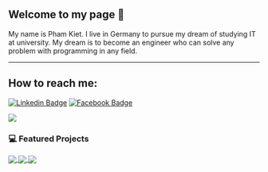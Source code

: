 ## Welcome to my page 👋
My name is Pham Kiet. I live in Germany to pursue my dream of studying IT at university. My dream is to become an engineer who can solve any problem with programming in any field.
____

## How to reach me:
[![Linkedin Badge](https://img.shields.io/badge/-LinkedIn-blue?style=flat-square&logo=Linkedin&logoColor=white&link=https://www.linkedin.com/in/gia-kiệt-phạm-nguyễn-12381a373/)](https://www.linkedin.com/in/gia-kiệt-phạm-nguyễn-12381a373/)
[![Facebook Badge](https://img.shields.io/badge/Facebook-1877F2?style=flat-square&logo=facebook&logoColor=white)](https://www.facebook.com/K.50.10A5)

<a href="https://github.com/kiet/github-readme-stats&show_icons=true">
  <img   src="https://github-readme-stats.vercel.app/api/top-langs/?username=anuraghazra&layout=pie" />
</a>


### 💻 Featured Projects

<a href="https://github.com/phamgiakiet000/Sales_Website/">
  <!-- Change the `github-readme-stats.anuraghazra1.vercel.app` to `github-readme-stats.vercel.app`  -->
  <img align="center" src="https://github-readme-stats.anuraghazra1.vercel.app/api/pin/?username=phamgiakiet000&repo=Sales_Website&theme=radical" />
</a>    

<a href="https://github.com/phamgiakiet000/Restaurant_management/">
  <!-- Change the `github-readme-stats.anuraghazra1.vercel.app` to `github-readme-stats.vercel.app`  -->
  <img align="center" src="https://github-readme-stats.anuraghazra1.vercel.app/api/pin/?username=phamgiakiet000&repo=Restaurant_management&theme=radical" />
</a> 
<a href="https://github.com/phamgiakiet000/Vehicle_management/">
  <!-- Change the `github-readme-stats.anuraghazra1.vercel.app` to `github-readme-stats.vercel.app`  -->
  <img align="center" src="https://github-readme-stats.anuraghazra1.vercel.app/api/pin/?username=phamgiakiet000&repo=Vehicle_management&theme=radical" />
</a> 
